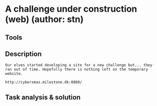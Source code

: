 # A challenge under construction (web) (author: stn)

## Tools

## Description

```shell
Our elves started developing a site for a new challenge but... they ran out of time. Hopefully there is nothing left on the temporary website.

http://cyberxmas.milestone.dk:8080/
```

## Task analysis & solution

